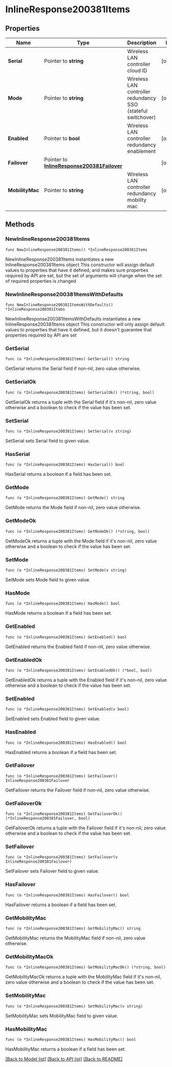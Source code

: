 # InlineResponse200381Items

## Properties

Name | Type | Description | Notes
------------ | ------------- | ------------- | -------------
**Serial** | Pointer to **string** | Wireless LAN controller cloud ID | [optional] 
**Mode** | Pointer to **string** | Wireless LAN controller redundancy SSO (stateful switchover) | [optional] 
**Enabled** | Pointer to **bool** | Wireless LAN controller redundancy enablement | [optional] 
**Failover** | Pointer to [**InlineResponse200381Failover**](InlineResponse200381Failover.md) |  | [optional] 
**MobilityMac** | Pointer to **string** | Wireless LAN controller redundancy mobility mac  | [optional] 

## Methods

### NewInlineResponse200381Items

`func NewInlineResponse200381Items() *InlineResponse200381Items`

NewInlineResponse200381Items instantiates a new InlineResponse200381Items object
This constructor will assign default values to properties that have it defined,
and makes sure properties required by API are set, but the set of arguments
will change when the set of required properties is changed

### NewInlineResponse200381ItemsWithDefaults

`func NewInlineResponse200381ItemsWithDefaults() *InlineResponse200381Items`

NewInlineResponse200381ItemsWithDefaults instantiates a new InlineResponse200381Items object
This constructor will only assign default values to properties that have it defined,
but it doesn't guarantee that properties required by API are set

### GetSerial

`func (o *InlineResponse200381Items) GetSerial() string`

GetSerial returns the Serial field if non-nil, zero value otherwise.

### GetSerialOk

`func (o *InlineResponse200381Items) GetSerialOk() (*string, bool)`

GetSerialOk returns a tuple with the Serial field if it's non-nil, zero value otherwise
and a boolean to check if the value has been set.

### SetSerial

`func (o *InlineResponse200381Items) SetSerial(v string)`

SetSerial sets Serial field to given value.

### HasSerial

`func (o *InlineResponse200381Items) HasSerial() bool`

HasSerial returns a boolean if a field has been set.

### GetMode

`func (o *InlineResponse200381Items) GetMode() string`

GetMode returns the Mode field if non-nil, zero value otherwise.

### GetModeOk

`func (o *InlineResponse200381Items) GetModeOk() (*string, bool)`

GetModeOk returns a tuple with the Mode field if it's non-nil, zero value otherwise
and a boolean to check if the value has been set.

### SetMode

`func (o *InlineResponse200381Items) SetMode(v string)`

SetMode sets Mode field to given value.

### HasMode

`func (o *InlineResponse200381Items) HasMode() bool`

HasMode returns a boolean if a field has been set.

### GetEnabled

`func (o *InlineResponse200381Items) GetEnabled() bool`

GetEnabled returns the Enabled field if non-nil, zero value otherwise.

### GetEnabledOk

`func (o *InlineResponse200381Items) GetEnabledOk() (*bool, bool)`

GetEnabledOk returns a tuple with the Enabled field if it's non-nil, zero value otherwise
and a boolean to check if the value has been set.

### SetEnabled

`func (o *InlineResponse200381Items) SetEnabled(v bool)`

SetEnabled sets Enabled field to given value.

### HasEnabled

`func (o *InlineResponse200381Items) HasEnabled() bool`

HasEnabled returns a boolean if a field has been set.

### GetFailover

`func (o *InlineResponse200381Items) GetFailover() InlineResponse200381Failover`

GetFailover returns the Failover field if non-nil, zero value otherwise.

### GetFailoverOk

`func (o *InlineResponse200381Items) GetFailoverOk() (*InlineResponse200381Failover, bool)`

GetFailoverOk returns a tuple with the Failover field if it's non-nil, zero value otherwise
and a boolean to check if the value has been set.

### SetFailover

`func (o *InlineResponse200381Items) SetFailover(v InlineResponse200381Failover)`

SetFailover sets Failover field to given value.

### HasFailover

`func (o *InlineResponse200381Items) HasFailover() bool`

HasFailover returns a boolean if a field has been set.

### GetMobilityMac

`func (o *InlineResponse200381Items) GetMobilityMac() string`

GetMobilityMac returns the MobilityMac field if non-nil, zero value otherwise.

### GetMobilityMacOk

`func (o *InlineResponse200381Items) GetMobilityMacOk() (*string, bool)`

GetMobilityMacOk returns a tuple with the MobilityMac field if it's non-nil, zero value otherwise
and a boolean to check if the value has been set.

### SetMobilityMac

`func (o *InlineResponse200381Items) SetMobilityMac(v string)`

SetMobilityMac sets MobilityMac field to given value.

### HasMobilityMac

`func (o *InlineResponse200381Items) HasMobilityMac() bool`

HasMobilityMac returns a boolean if a field has been set.


[[Back to Model list]](../README.md#documentation-for-models) [[Back to API list]](../README.md#documentation-for-api-endpoints) [[Back to README]](../README.md)


